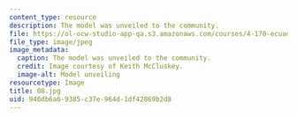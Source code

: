 ```yaml
---
content_type: resource
description: The model was unveiled to the community.
file: https://ol-ocw-studio-app-qa.s3.amazonaws.com/courses/4-170-ecuador-workshop-fall-2006/946db6a69385c37e964d1df42869b2d8_08.jpg
file_type: image/jpeg
image_metadata:
  caption: The model was unveiled to the community.
  credit: Image courtesy of Keith McCluskey.
  image-alt: Model unveiling
resourcetype: Image
title: 08.jpg
uid: 946db6a6-9385-c37e-964d-1df42869b2d8
---
```

